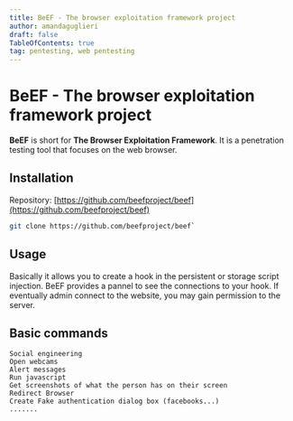 ```yaml
---
title: BeEF - The browser exploitation framework project
author: amandaguglieri
draft: false
TableOfContents: true
tag: pentesting, web pentesting
---
```


# BeEF - The browser exploitation framework project

**BeEF** is short for **The Browser Exploitation Framework**. It is a penetration testing tool that focuses on the web browser.


## Installation

Repository: [https://github.com/beefproject/beef](https://github.com/beefproject/beef)


```bash
git clone https://github.com/beefproject/beef`
```


## Usage

Basically it allows you to create a hook in the persistent or storage script injection. BeEF provides a pannel to see the connections to your hook. If eventually admin connect to the website, you may gain permission to the server.


## Basic commands

```
Social engineering 
Open webcams 
Alert messages
Run javascript
Get screenshots of what the person has on their screen
Redirect Browser
Create Fake authentication dialog box (facebooks...)
.......

```

